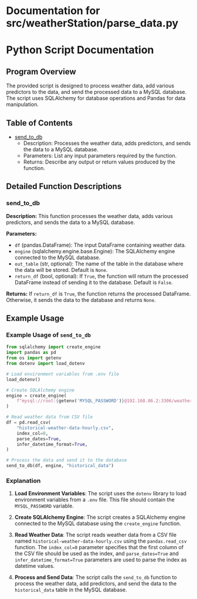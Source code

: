 # Documentation for src/weatherStation/parse_data.py

# Python Script Documentation

## Program Overview

The provided script is designed to process weather data, add various predictors to the data, and send the processed data to a MySQL database. The script uses SQLAlchemy for database operations and Pandas for data manipulation.

## Table of Contents

- [send_to_db](#send_to_db)
  - Description: Processes the weather data, adds predictors, and sends the data to a MySQL database.
  - Parameters: List any input parameters required by the function.
  - Returns: Describe any output or return values produced by the function.

## Detailed Function Descriptions

### send_to_db

**Description:** This function processes the weather data, adds various predictors, and sends the data to a MySQL database.

**Parameters:**
- `df` (pandas.DataFrame): The input DataFrame containing weather data.
- `engine` (sqlalchemy.engine.base.Engine): The SQLAlchemy engine connected to the MySQL database.
- `out_table` (str, optional): The name of the table in the database where the data will be stored. Default is `None`.
- `return_df` (bool, optional): If `True`, the function will return the processed DataFrame instead of sending it to the database. Default is `False`.

**Returns:** If `return_df` is `True`, the function returns the processed DataFrame. Otherwise, it sends the data to the database and returns `None`.

## Example Usage

### Example Usage of `send_to_db`

```python
from sqlalchemy import create_engine
import pandas as pd
from os import getenv
from dotenv import load_dotenv

# Load environment variables from .env file
load_dotenv()

# Create SQLAlchemy engine
engine = create_engine(
    f"mysql://root:{getenv('MYSQL_PASSWORD')}@192.168.86.2:3306/weather_station"
)

# Read weather data from CSV file
df = pd.read_csv(
    "historical-weather-data-hourly.csv",
    index_col=0,
    parse_dates=True,
    infer_datetime_format=True,
)

# Process the data and send it to the database
send_to_db(df, engine, "historical_data")
```

### Explanation

1. **Load Environment Variables**: The script uses the `dotenv` library to load environment variables from a `.env` file. This file should contain the `MYSQL_PASSWORD` variable.

2. **Create SQLAlchemy Engine**: The script creates a SQLAlchemy engine connected to the MySQL database using the `create_engine` function.

3. **Read Weather Data**: The script reads weather data from a CSV file named `historical-weather-data-hourly.csv` using the `pandas.read_csv` function. The `index_col=0` parameter specifies that the first column of the CSV file should be used as the index, and `parse_dates=True` and `infer_datetime_format=True` parameters are used to parse the index as datetime values.

4. **Process and Send Data**: The script calls the `send_to_db` function to process the weather data, add predictors, and send the data to the `historical_data` table in the MySQL database.